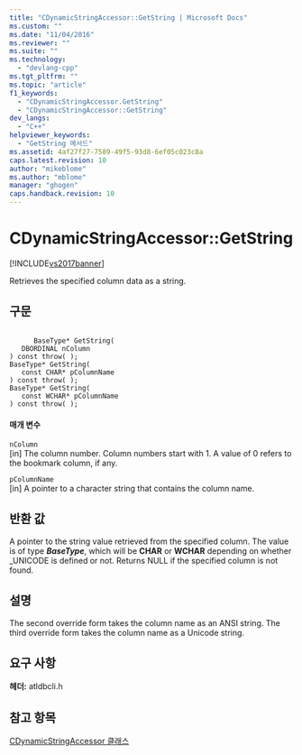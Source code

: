 ```yaml
---
title: "CDynamicStringAccessor::GetString | Microsoft Docs"
ms.custom: ""
ms.date: "11/04/2016"
ms.reviewer: ""
ms.suite: ""
ms.technology: 
  - "devlang-cpp"
ms.tgt_pltfrm: ""
ms.topic: "article"
f1_keywords: 
  - "CDynamicStringAccessor.GetString"
  - "CDynamicStringAccessor::GetString"
dev_langs: 
  - "C++"
helpviewer_keywords: 
  - "GetString 메서드"
ms.assetid: 4af27f27-7589-49f5-93d8-6ef05c023c8a
caps.latest.revision: 10
author: "mikeblome"
ms.author: "mblome"
manager: "ghogen"
caps.handback.revision: 10
---
```

# CDynamicStringAccessor::GetString
[!INCLUDE[vs2017banner](../../assembler/inline/includes/vs2017banner.md)]

Retrieves the specified column data as a string.  
  
## 구문  
  
```  
  
      BaseType* GetString(  
   DBORDINAL nColumn  
) const throw( );  
BaseType* GetString(  
   const CHAR* pColumnName  
) const throw( );  
BaseType* GetString(  
   const WCHAR* pColumnName  
) const throw( );  
```  
  
#### 매개 변수  
 `nColumn`  
 \[in\] The column number.  Column numbers start with 1.  A value of 0 refers to the bookmark column, if any.  
  
 `pColumnName`  
 \[in\] A pointer to a character string that contains the column name.  
  
## 반환 값  
 A pointer to the string value retrieved from the specified column.  The value is of type ***BaseType***, which will be **CHAR** or **WCHAR** depending on whether \_UNICODE is defined or not.  Returns NULL if the specified column is not found.  
  
## 설명  
 The second override form takes the column name as an ANSI string.  The third override form takes the column name as a Unicode string.  
  
## 요구 사항  
 **헤더:** atldbcli.h  
  
## 참고 항목  
 [CDynamicStringAccessor 클래스](../../data/oledb/cdynamicstringaccessor-class.md)